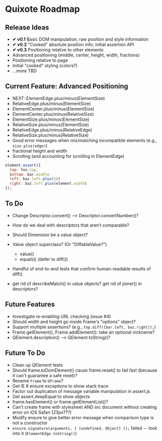 # Quixote Roadmap

## Release Ideas

* **✔ v0.1** Basic DOM manipulation; raw position and style information
* **✔ v0.2** "Cooked" absolute position info; initial assertion API
* **✔ v0.3** Positioning relative to other elements
* Advanced positioning (middle, center, height, width, fractions)
* Positioning relative to page
* Initial "cooked" styling (colors?)
* ...more TBD


## Current Feature: Advanced Positioning

* NEXT: ElementEdge.plus/minus(ElementSize)
* RelativeEdge.plus/minus(ElementSize)
* ElementCenter.plus/minus(ElementSize)
* ElementCenter.plus/minus(RelativeSize)
* ElementSize.plus/minus(ElementSize)
* RelativeSize.plus/minus(ElementSize)
* RelativeEdge.plus/minus(RelativeEdge)
* RelativeSize.plus/minus(RelativeSize)
* Good error messages when mix/matching incompatible elements (e.g., `size.plus(edge)`)
* fractional height and width
* Scrolling (and accounting for scrolling in ElementEdge)

```javascript
element.assert({
  top: foo.top,
  bottom: bar.middle
  left: baz.left.plus(10)
  right: baz.left.plus(element.width)
});
```

## To Do

* Change Descriptor.convert() --> Descriptor.convertNumber()?
* How do we deal with descriptors that aren't comparable?

* Should Dimension be a value object?
* Value object superclass? (Or "DiffableValue?")
  * value()
  * equals() (defer to diff())

* Handful of end-to-end tests that confirm human-readable results of diff()
* get rid of describeMatch() in value objects? get rid of joiner() in descriptors? 


## Future Features

* Investigate re-enabling URL checking (issue #4)
* Should width and height go inside Frame's "options" object?
* Support multiple assertions? (e.g., `top.diff([bar.left, baz.right]);`)
* Frame.getElement(), Frame.addElement(): take an optional nickname?
* QElement.description() --> QElement.toString()? 


## Future To Do

* Clean up QElement tests
* Should frame.toDomElement() cause frame.reset() to fail fast (because it can't guarantee a safe reset)?
* Rename `Frame` to `QFrame`?
* Get IE 8 ensure exceptions to show stack trace
* Factor out duplication of message variable manipulation in assert.js
* Get assert.deepEqual to show objects
* frame.hasElement() or frame.getElementList()?
* Can't create frame with stylesheet AND src document without creating error on iOS Safari (23px???)
* Modify ensure to give better error message when comparison type is not a constructor
* `ensure.signature(arguments, [ [undefined, Object] ]);` failed -- look into it (`ElementEdge.toString()`)
